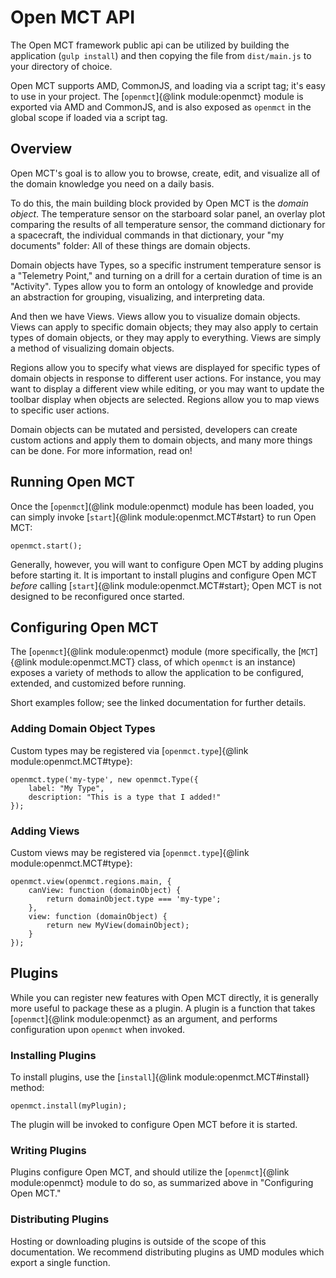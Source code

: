 # Open MCT API

The Open MCT framework public api can be utilized by building the application
(`gulp install`) and then copying the file from `dist/main.js` to your
directory of choice.

Open MCT supports AMD, CommonJS, and loading via a script tag; it's easy to use
in your project. The [`openmct`]{@link module:openmct} module is exported
via AMD and CommonJS, and is also exposed as `openmct` in the global scope
if loaded via a script tag.

## Overview

Open MCT's goal is to allow you to browse, create, edit, and visualize all of
the domain knowledge you need on a daily basis.

To do this, the main building block provided by Open MCT is the _domain object_.
The temperature sensor on the starboard solar panel,
an overlay plot comparing the results of all temperature sensor,
the command dictionary for a spacecraft,
the individual commands in that dictionary, your "my documents" folder:
All of these things are domain objects.

Domain objects have Types, so a specific instrument temperature sensor is a
"Telemetry Point," and turning on a drill for a certain duration of time is
an "Activity".  Types allow you to form an ontology of knowledge and provide
an abstraction for grouping, visualizing, and interpreting data.

And then we have Views. Views allow you to visualize domain objects. Views can
apply to specific domain objects; they may also apply to certain types of
domain objects, or they may apply to everything.  Views are simply a method
of visualizing domain objects.

Regions allow you to specify what views are displayed for specific types of
domain objects in response to different user actions. For instance, you may
want to display a different view while editing, or you may want to update the
toolbar display when objects are selected.  Regions allow you to map views to
specific user actions.

Domain objects can be mutated and persisted, developers can create custom
actions and apply them to domain objects, and many more things can be done.
For more information, read on!

## Running Open MCT

Once the [`openmct`](@link module:openmct) module has been loaded, you can
simply invoke [`start`]{@link module:openmct.MCT#start} to run Open MCT:


```
openmct.start();
```

Generally, however, you will want to configure Open MCT by adding plugins
before starting it. It is important to install plugins and configure Open MCT
_before_ calling [`start`]{@link module:openmct.MCT#start}; Open MCT is not
designed to be reconfigured once started.

## Configuring Open MCT

The [`openmct`]{@link module:openmct} module (more specifically, the
[`MCT`]{@link module:openmct.MCT} class, of which `openmct` is an instance)
exposes a variety of methods to allow the application to be configured,
extended, and customized before running.

Short examples follow; see the linked documentation for further details.

### Adding Domain Object Types

Custom types may be registered via
[`openmct.type`]{@link module:openmct.MCT#type}:

```
openmct.type('my-type', new openmct.Type({
    label: "My Type",
    description: "This is a type that I added!"
});
```

### Adding Views

Custom views may be registered via
[`openmct.type`]{@link module:openmct.MCT#type}:

```
openmct.view(openmct.regions.main, {
    canView: function (domainObject) {
        return domainObject.type === 'my-type';
    },
    view: function (domainObject) {
        return new MyView(domainObject);
    }
});
```

## Plugins

While you can register new features with Open MCT directly, it is generally
more useful to package these as a plugin. A plugin is a function that takes
[`openmct`]{@link module:openmct} as an argument, and performs configuration
upon `openmct` when invoked.

### Installing Plugins

To install plugins, use the [`install`]{@link module:openmct.MCT#install}
method:

```
openmct.install(myPlugin);
```

The plugin will be invoked to configure Open MCT before it is started.

### Writing Plugins

Plugins configure Open MCT, and should utilize the
[`openmct`]{@link module:openmct} module to do so, as summarized above in
"Configuring Open MCT."

### Distributing Plugins

Hosting or downloading plugins is outside of the scope of this documentation.
We recommend distributing plugins as UMD modules which export a single
function.

